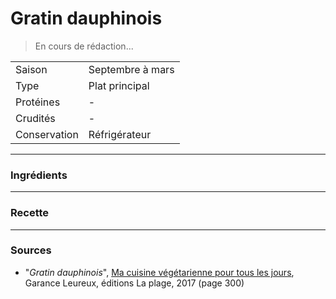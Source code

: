 # Gratin dauphinois

> En cours de rédaction...

| | |
|:---|:---|
| Saison | Septembre à mars |
| Type | Plat principal |
| Protéines | - |
| Crudités | - |
| Conservation | Réfrigérateur |

---

### Ingrédients


---

### Recette


---

### Sources

* "*Gratin dauphinois*", [Ma cuisine végétarienne pour tous les jours](https://www.laplage.fr/catalogue/ma-cuisine-vegetarienne-pour-tous-les-jours-garance-leureux-2/), Garance Leureux, éditions La plage, 2017 (page 300)
